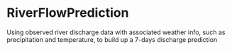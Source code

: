 # RiverFlowPrediction
Using observed river discharge data with associated weather info, such as precipitation and temperature, to build up a 7-days discharge prediction
